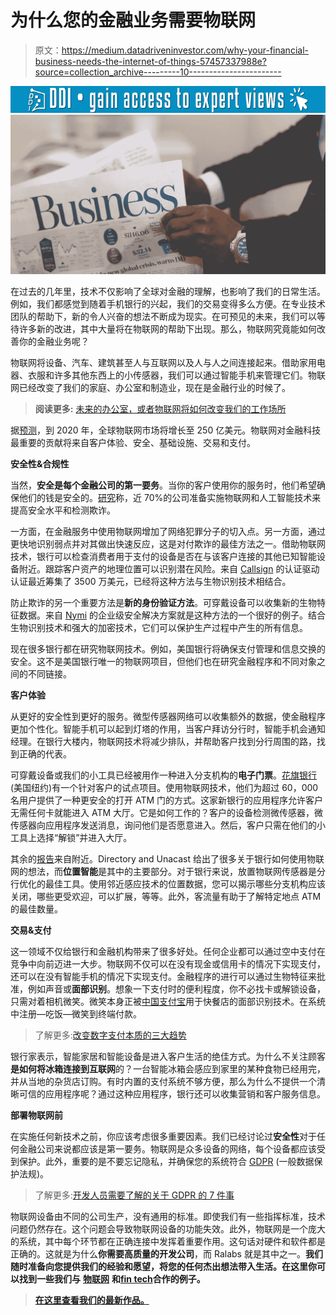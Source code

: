 # 为什么您的金融业务需要物联网

> 原文：<https://medium.datadriveninvestor.com/why-your-financial-business-needs-the-internet-of-things-57457337988e?source=collection_archive---------10----------------------->

[![](img/987cc4dc1d962804cb93efa0b2f93f33.png)](http://www.track.datadriveninvestor.com/1B9E)![](img/cdbdbafb14716e6bfff7cffc629ee122.png)

在过去的几年里，技术不仅影响了全球对金融的理解，也影响了我们的日常生活。例如，我们都感觉到随着手机银行的兴起，我们的交易变得多么方便。在专业技术团队的帮助下，新的令人兴奋的想法不断成为现实。在可预见的未来，我们可以等待许多新的改进，其中大量将在物联网的帮助下出现。那么，物联网究竟能如何改善你的金融业务呢？

物联网将设备、汽车、建筑甚至人与互联网以及人与人之间连接起来。借助家用电器、衣服和许多其他东西上的小传感器，我们可以通过智能手机来管理它们。物联网已经改变了我们的家庭、办公室和制造业，现在是金融行业的时候了。

> **阅读更多:** [未来的办公室，或者物联网将如何改变我们的工作场所](https://ralabs.org/blog/offices-of-the-future-or-how-iot-will-change-our-workplaces/)

据[预测](https://gomedici.com/fintech-iot-25-billion-growth-by-2020-infographic/)，到 2020 年，全球物联网市场将增长至 250 亿美元。物联网对金融科技最重要的贡献将来自客户体验、安全、基础设施、交易和支付。

**安全性&合规性**

当然，**安全是每个金融公司的第一要务**。当你的客户使用你的服务时，他们希望确保他们的钱是安全的。[研究](https://www.bmmagazine.co.uk/in-business/how-iot-looks-set-to-transform-the-future-of-banking/)称，近 70%的公司准备实施物联网和人工智能技术来提高安全水平和检测欺诈。

一方面，在金融服务中使用物联网增加了网络犯罪分子的切入点。另一方面，通过更快地识别弱点并对其做出快速反应，这是对付欺诈的最佳方法之一。借助物联网技术，银行可以检查消费者用于支付的设备是否在与该客户连接的其他已知智能设备附近。跟踪客户资产的地理位置可以识别潜在风险。来自 [Callsign](https://www.callsign.com/) 的认证驱动认证最近筹集了 3500 万美元，已经将这种方法与生物识别技术相结合。

防止欺诈的另一个重要方法是**新的身份验证方法**。可穿戴设备可以收集新的生物特征数据。来自 [Nymi](https://nymi.com/) 的企业级安全解决方案就是这种方法的一个很好的例子。结合生物识别技术和强大的加密技术，它们可以保护生产过程中产生的所有信息。

现在很多银行都在研究物联网技术。例如，美国银行将确保支付管理和信息交换的安全。这不是美国银行唯一的物联网项目，但他们也在研究金融程序和不同对象之间的不同链接。

**客户体验**

从更好的安全性到更好的服务。微型传感器网络可以收集额外的数据，使金融程序更加个性化。智能手机可以起到灯塔的作用，当客户拜访分行时，智能手机会通知经理。在银行大楼内，物联网技术将减少排队，并帮助客户找到分行周围的路，找到正确的代表。

可穿戴设备或我们的小工具已经被用作一种进入分支机构的**电子门票**。[花旗银行](https://www.retaildive.com/ex/mobilecommercedaily/citibank-commits-to-beacons-after-merchants-give-the-technology-a-thumbs-up)(美国纽约)有一个针对客户的试点项目。使用物联网技术，他们为超过 60，000 名用户提供了一种更安全的打开 ATM 门的方式。这家新银行的应用程序允许客户无需任何卡就能进入 ATM 大厅。它是如何工作的？客户的设备检测微传感器，微传感器向应用程序发送消息，询问他们是否愿意进入。然后，客户只需在他们的小工具上选择“解锁”并进入大厅。

其余的[报告](https://www.proximity.directory/reports/)来自附近。Directory and Unacast 给出了很多关于银行如何使用物联网的想法，而**位置智能**是其中的主要部分。对于银行来说，放置物联网传感器是分行优化的最佳工具。使用邻近感应技术的位置数据，您可以揭示哪些分支机构应该关闭，哪些更受欢迎，可以扩展，等等。此外，客流量有助于了解特定地点 ATM 的最佳数量。

**交易&支付**

这一领域不仅给银行和金融机构带来了很多好处。任何企业都可以通过空中支付在竞争中向前迈进一大步。物联网不仅可以在没有现金或信用卡的情况下实现支付，还可以在没有智能手机的情况下实现支付。金融程序的进行可以通过生物特征来批准，例如声音或**面部识别**。想象一下支付时的便利程度，你不必找卡或解锁设备，只需对着相机微笑。微笑本身正被[中国支付宝](https://atelier.bnpparibas/en/fintech/article/biometrics-payment-authentication-method-long-term)用于快餐店的面部识别技术。在系统中注册—吃饭—微笑到终端付款。

> 了解更多:[改变数字支付本质的三大趋势](https://ralabs.org/blog/three-trends-that-are-changing-the-nature-of-digital-payments/)

银行家表示，智能家居和智能设备是进入客户生活的绝佳方式。为什么不关注顾客**是如何将冰箱连接到互联网**的？一台智能冰箱会感应到家里的某种食物已经用完，并从当地的杂货店订购。有时内置的支付系统不够方便，那么为什么不提供一个清晰可信的应用程序呢？通过这种应用程序，银行还可以收集营销和客户服务信息。

**部署物联网前**

在实施任何新技术之前，你应该考虑很多重要因素。我们已经讨论过**安全性**对于任何金融公司来说都应该是第一要务。物联网是众多设备的网络，每个设备都应该受到保护。此外，重要的是不要忘记隐私，并确保您的系统符合 [GDPR](https://gdpr-info.eu/) (一般数据保护法规)。

> 了解更多:[开发人员需要了解的关于 GDPR 的 7 件事](https://ralabs.org/blog/7-things-developer-need-to-know-about-gdpr/)

物联网设备由不同的公司生产，没有通用的标准。即使我们有一些指挥标准，技术问题仍然存在。这个问题会导致物联网设备的功能失效。此外，物联网是一个庞大的系统，其中每个环节都在正确连接中发挥着重要作用。这句话对硬件和软件都是正确的。这就是为什么**你需要高质量的开发公司**，而 Ralabs 就是其中之一。**我们随时准备向您提供我们的经验和愿望，将您的任何杰出想法带入生活。在这里你可以找到一些我们与** [**物联网**](https://ralabs.org/services/internet-of-things/) **和**[**fin tech**](https://ralabs.org/services/fintech/)**合作的例子。**

> [**在这里查看我们的最新作品。**](https://ralabs.org/services/)